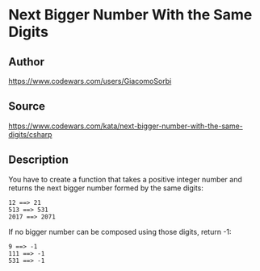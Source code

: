 # Next Bigger Number With the Same Digits

## Author
https://www.codewars.com/users/GiacomoSorbi

## Source
https://www.codewars.com/kata/next-bigger-number-with-the-same-digits/csharp

## Description

You have to create a function that takes a positive integer number and returns the next bigger number formed by the same digits:

```
12 ==> 21
513 ==> 531
2017 ==> 2071
```
If no bigger number can be composed using those digits, return -1:
```
9 ==> -1
111 ==> -1
531 ==> -1
```
